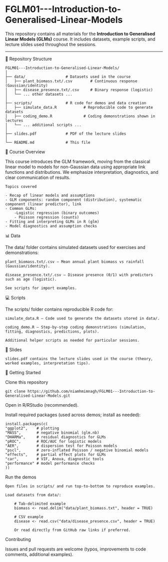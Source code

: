 # FGLM01---Introduction-to-Generalised-Linear-Models
This repository contains all materials for the **Introduction to Generalised Linear Models (GLMs)** course. It includes datasets, example scripts, and lecture slides used throughout the sessions.

---

 📂 Repository Structure

```text
FGLM01---Introduction-to-Generalised-Linear-Models/
│
├── data/                  # Datasets used in the course
│   ├── plant_biomass.txt/.csv        # Continuous response (Gaussian/identity)
│   ├── disease_presence.txt/.csv     # Binary response (logistic)
│   └── ... other datasets ...
│
├── scripts/               # R code for demos and data creation
│   ├── simulate_data.R            # Reproducible code to generate datasets
│   ├── coding_demo.R              # Coding demonstrations shown in lectures
│   └── ... additional scripts ...
│
├── slides.pdf             # PDF of the lecture slides
│
└── README.md              # This file
```
📖 Course Overview

This course introduces the GLM framework, moving from the classical linear model to models for non-Gaussian data using appropriate link functions and distributions. We emphasize interpretation, diagnostics, and clear communication of results.

    Topics covered

    - Recap of linear models and assumptions
    - GLM components: random component (distribution), systematic component (linear predictor), link
    - Common GLMs:
        -Logistic regression (binary outcomes)
        - Poisson regression (counts)
    - Fitting and interpreting GLMs in R (glm)
    - Model diagnostics and assumption checks


📊 Data

The data/ folder contains simulated datasets used for exercises and demonstrations:

    plant_biomass.txt/.csv — Mean annual plant biomass vs rainfall (Gaussian/identity).

    disease_presence.txt/.csv — Disease presence (0/1) with predictors such as age (logistic).

    See scripts for import examples.

💻 Scripts

The scripts/ folder contains reproducible R code for:

    simulate_data.R — Code used to generate the datasets stored in data/.

    coding_demo.R — Step-by-step coding demonstrations (simulation, fitting, diagnostics, predictions, plots).

    Additional helper scripts as needed for particular sessions.

📑 Slides

    slides.pdf contains the lecture slides used in the course (theory, worked examples, interpretation tips).
    
🔧 Getting Started

  Clone this repository

    git clone https://github.com/niamhmimnagh/FGLM01---Introduction-to-Generalised-Linear-Models.git

Open in R/RStudio (recommended).

Install required packages (used across demos; install as needed):

    install.packages(c(
    "ggplot2",    # plotting
    "MASS",       # negative binomial (glm.nb)
    "DHARMa",     # residual diagnostics for GLMs
    "pROC",       # ROC/AUC for logistic models
    "AER",        # dispersion test for Poisson models
    "pscl",       # zero-inflated Poisson / negative binomial models
    "effects",    # partial effect plots for GLMs
    "car",        # VIF, Anova, diagnostic tools
    "performance" # model performance checks
    ))

Run the demos

    Open files in scripts/ and run top-to-bottom to reproduce examples.

    Load datasets from data/:

        # Tab-delimited example
        biomass <- read.delim("data/plant_biomass.txt", header = TRUE)

        # CSV example
        disease <- read.csv("data/disease_presence.csv", header = TRUE)

        Or read directly from GitHub raw links if preferred.

Contributing

Issues and pull requests are welcome (typos, improvements to code comments, additional examples).
